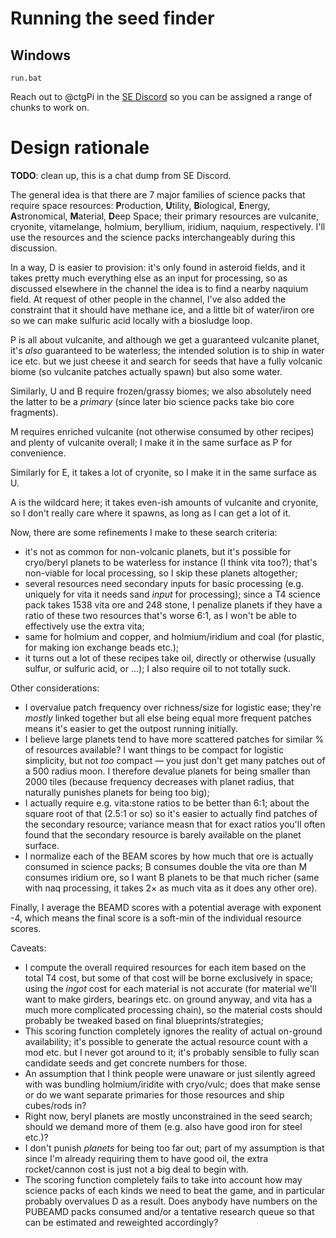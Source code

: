 # Running the seed finder

## Windows

    run.bat

Reach out to @ctgPi in the [SE Discord](https://discord.gg/GDvxHgXjkk) so you can be assigned a range of chunks
to work on.

# Design rationale

**TODO**: clean up, this is a chat dump from SE Discord.

The general idea is that there are 7 major families of science packs that
require space resources: **P**roduction, **U**tility, **B**iological,
**E**nergy, **A**stronomical, **M**aterial, **D**eep Space; their primary
resources are vulcanite, cryonite, vitamelange, holmium, beryllium, iridium,
naquium, respectively. I'll use the resources and the science packs
interchangeably during this discussion.

In a way, D is easier to provision: it's only found in asteroid fields, and it
takes pretty much everything else as an input for processing, so as discussed
elsewhere in the channel the idea is to find a nearby naquium field. At request
of other people in the channel, I've also added the constraint that it should
have methane ice, and a little bit of water/iron ore so we can make sulfuric
acid locally with a biosludge loop.

P is all about vulcanite, and although we get a guaranteed vulcanite planet,
it's _also_ guaranteed to be waterless; the intended solution is to ship in
water ice etc. but we just cheese it and search for seeds that have a fully
volcanic biome (so vulcanite patches actually spawn) but also some water.

Similarly, U and B require frozen/grassy biomes; we also absolutely need the
latter to be a _primary_ (since later bio science packs take bio core
fragments).

M requires enriched vulcanite (not otherwise consumed by other recipes) and
plenty of vulcanite overall; I make it in the same surface as P for
convenience.

Similarly for E, it takes a lot of cryonite, so I make it in the same surface
as U.

A is the wildcard here; it takes even-ish amounts of vulcanite and cryonite, so
I don't really care where it spawns, as long as I can get a lot of it.

Now, there are some refinements I make to these search criteria:

* it's not as common for non-volcanic planets, but it's possible for cryo/beryl
  planets to be waterless for instance (I think vita too?); that's non-viable
  for local processing, so I skip these planets altogether;
* several resources need secondary inputs for basic processing (e.g. uniquely
  for vita it needs sand _input_ for processing); since a T4 science pack takes
  1538 vita ore and 248 stone, I penalize planets if they have a ratio of these
  two resources that's worse 6:1, as I won't be able to effectively use the
  extra vita;
* same for holmium and copper, and holmium/iridium and coal (for plastic, for
  making ion exchange beads etc.);
* it turns out a lot of these recipes take oil, directly or otherwise (usually
  sulfur, or sulfuric acid, or …); I also require oil to not totally suck.

Other considerations:

* I overvalue patch frequency over richness/size for logistic ease; they're
  _mostly_ linked together but all else being equal more frequent patches means
  it's easier to get the outpost running initially.
* I believe large planets tend to have more scattered patches for similar % of
  resources available? I want things to be compact for logistic simplicity, but
  not _too_ compact — you just don't get many patches out of a 500 radius moon.
  I therefore devalue planets for being smaller than 2000 tiles (because
  frequency decreases with planet radius, that naturally punishes planets for
  being too big);
* I actually require e.g. vita:stone ratios to be better than 6:1; about the
  square root of that (2.5:1 or so) so it's easier to actually find patches of
  the secondary resource; variance measn that for exact ratios you'll often
  found that the secondary resource is barely available on the planet surface.
* I normalize each of the BEAM scores by how much that ore is actually consumed
  in science packs; B consumes double the vita ore than M consumes iridium ore,
  so I want B planets to be that much richer (same with naq processing, it
  takes 2× as much vita as it does any other ore).

Finally, I average the BEAMD scores with a potential average with exponent -4,
which means the final score is a soft-min of the individual resource scores.

Caveats:

* I compute the overall required resources for each item based on the total T4
  cost, but some of that cost will be borne exclusively in space; using the
  _ingot_ cost for each material is not accurate (for material we'll want to
  make girders, bearings etc. on ground anyway, and vita has a much more
  complicated processing chain), so the material costs should probably be
  tweaked based on final blueprints/strategies;
* This scoring function completely ignores the reality of actual on-ground
  availability; it's possible to generate the actual resource count with a mod
  etc. but I never got around to it; it's probably sensible to fully scan
  candidate seeds and get concrete numbers for those.
* An assumption that I think people were unaware or just silently agreed with
  was bundling holmium/iridite with cryo/vulc; does that make sense or do we
  want separate primaries for those resources and ship cubes/rods in?
* Right now, beryl planets are mostly unconstrained in the seed search; should
  we demand more of them (e.g. also have good iron for steel etc.)?
* I don't punish _planets_ for being too far out; part of my assumption is that
  since I'm already requiring them to have good oil, the extra rocket/cannon
  cost is just not a big deal to begin with.
* The scoring function completely fails to take into account how may science
  packs of each kinds we need to beat the game, and in particular probably
  overvalues D as a result. Does anybody have numbers on the PUBEAMD packs
  consumed and/or a tentative research queue so that can be estimated and
  reweighted accordingly?
